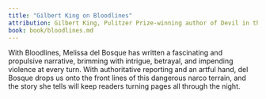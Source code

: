 ```yaml
---
title: "Gilbert King on Bloodlines"
attribution: Gilbert King, Pulitzer Prize-winning author of Devil in the Grove
book: book/bloodlines.md
---
```


With Bloodlines, Melissa del Bosque has written a fascinating and propulsive narrative, brimming with intrigue, betrayal, and impending violence at every turn. With authoritative reporting and an artful hand, del Bosque drops us onto the front lines of this dangerous narco terrain, and the story she tells will keep readers turning pages all through the night.
